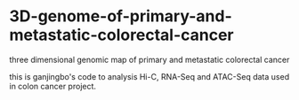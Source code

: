 # 3D-genome-of-primary-and-metastatic-colorectal-cancer
three dimensional genomic map of primary and metastatic colorectal cancer

this is ganjingbo's code to analysis Hi-C, RNA-Seq and ATAC-Seq data used in colon cancer project.
